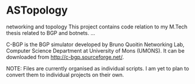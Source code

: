 # ASTopology
networking and topology 
This project contains code relation to my M.Tech thesis related to 
BGP and botnets. ...

C-BGP is the BGP simulator developed by Bruno Quoitin Networking Lab, Computer Science Department at University of Mons (UMONS).
It can be downloaded from http://c-bgp.sourceforge.net/.


NOTE: Files are currently organised as individual scripts. I am yet to 
plan to convert them to individual projects on their own.
